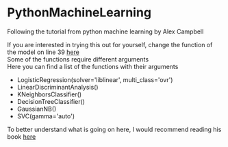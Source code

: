 # PythonMachineLearning
Following the tutorial from python machine learning by Alex Campbell

If you are interested in trying this out for yourself, change the function of the model on line 39 [here](model-validation.py) <br>
Some of the functions require different arguments <br>
Here you can find a list of the functions with their arguments<br>
* LogisticRegression(solver='liblinear', multi_class='ovr')
* LinearDiscriminantAnalysis()
* KNeighborsClassifier()
* DecisionTreeClassifier()
* GaussianNB()
* SVC(gamma='auto')

To better understand what is going on here, I would recommend reading his book 
[here](https://www.amazon.co.uk/Python-Machine-Learning-Introduction-Comprehensive-ebook/dp/B08BYWCGFL/ref=sr_1_1?keywords=python+machine+learning+alex+campbell&qid=1638810766&sr=8-1)
